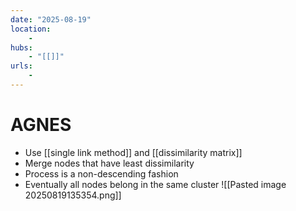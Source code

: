 ```yaml
---
date: "2025-08-19"
location: 
    - 
hubs: 
    - "[[]]"
urls:
    - 
---
```


# AGNES
+ Use [[single link method]] and [[dissimilarity matrix]]
+ Merge nodes that have least dissimilarity
+ Process is a non-descending fashion
+ Eventually all nodes belong in the same cluster
![[Pasted image 20250819135354.png]]
